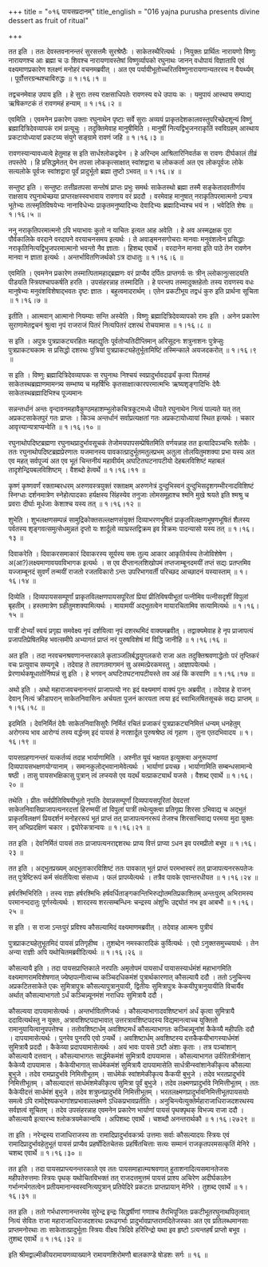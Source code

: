 +++
title = "०१६ पायसप्रदानम्"
title_english = "016 yajna purusha presents divine dessert as fruit of ritual"

+++


तत इति । ततः देवस्तवनानन्तरं सुरसत्तमैः सुरश्रेष्ठैः ।
साकेतस्थैरित्यर्थः । नियुक्तः प्रार्थितः नारायणो विष्णुः नारायणश्च आः
ब्रह्मा च उः शिवश्च नारायणावस्तेषां विष्णुर्व्यापको रघुनाथः जानन्
वधोपायं विज्ञातापि एवं वक्ष्यमाणप्रकारेण श्लक्ष्णं मनोहरं वचनमब्रवीत् ।
अत एव पर्यायीभूतोच्चरितविष्णुनारायणान्यतरस्य न वैयर्थ्यम् ।
पूर्वोत्तरग्रन्थश्चाविरुद्धः  ॥  १।१६।१  ॥   

  

तद्वचनमेवाह उपाय इति । हे सुराः तस्य राक्षसाधिपतेः रावणस्य वधे उपायः कः
। यमुपायं आस्थाय सम्पाद्य ऋषिकण्टकं तं रावणमहं हन्याम्  ॥  १।१६।२  ॥   

  

एवमिति । एवमनेन प्रकारेण उक्ताः रघुनाथेन पृष्टाः सर्वे सुराः अव्ययं
प्राकृतदेशकालवस्तुपरिच्छेदशून्यं विष्णुं ब्रह्मादित्रिदेवव्यापकं रामं
प्रत्यूचुः । तदुक्तिमेवाह मानुषीमिति । मानुषीं नित्यद्विभुजनराकृतिं
स्वविग्रहम् आस्थाय प्रकटायोध्यायां प्रकटय्य संयुगे सङ्ग्रामे रावणं जहि
 ॥  १।१६।३  ॥   

  

रावणस्यान्यावध्यत्वे हेतुमाह स इति सार्धश्लोकद्वयेन । हे अरिन्दम
आश्रितारिनिवर्तक स रावणः दीर्घकालं तीव्रं तपस्तेपे । हि प्रसिद्धमेतत्
येन तपसा लोककृत्साक्षात् स्वांशद्वारा च लोककर्ता अत एव लोकपूर्वजः लोके
सत्यलोके पूर्वजः स्वांशद्वारा पूर्वं प्रादुर्भूतो ब्रह्मा तुष्टो ऽभवत्
 ॥  १।१६।४  ॥   

  

सन्तुष्ट इति । सन्तुष्टः तत्तीव्रतपसा सन्तोषं प्राप्तः प्रभुः समर्थः
साकेतस्थो ब्रह्मा तस्मै सङ्केतादवतीर्णाय राक्षसाय रघुनाथेच्छया
प्राप्तरक्षस्स्वभावाय रावणाय वरं प्रददौ । वरमेवाह मानुषात्
नराकृतिपरमात्मनो ऽन्यत्र भूतेभ्यः तत्स्मृतिविषयेभ्यः नानाविधेभ्यः
प्राकृतमनुष्यादिभ्यः देवादिभ्यः ब्रह्मादिभ्यश्च भयं न । भवेदिति शेषः  ॥ 
१।१६।५  ॥   

  

ननु नराकृतिपरमात्मनो ऽपि भयाभावः कुतो न याचितः इत्यत आह अवेति । हे अव
अस्मद्रक्षक पुरा पौर्वकालिके वरदाने वरदापने वरयाचनसमय इत्यर्थः । ते
अवाङ्मनसगोचराः मानवाः मनुवंशत्वेन प्रसिद्धाः
नराकृतिनित्यद्विभुजपरमात्मानो भवन्तो नैव ज्ञाताः । हिशब्द एवार्थे ।
वरदानेन मानवा इति पाठे तेन रावणेन मानवा न ज्ञाता इत्यर्थः ।
अन्तर्भावितणिजर्थको ऽत्र दाधातुः  ॥  १।१६।६  ॥   

  

एवमिति । एवमनेन प्रकारेण तस्मात्पितामहाद्ब्रह्मणः वरं प्राप्यैव दर्पितः
प्राप्तगर्वः सः त्रीन् ल्लोकानुत्सादयति पीडयति स्त्रियश्चापकर्षति हरति ।
उपसंहरन्नाह तस्मादिति । हे परन्तप तस्मादुक्तहेतोः तस्य रावणस्य वधः
मानुषेभ्यः मनुवंशविशेषाद्भवतः दृष्टः ज्ञातः । बहुत्वमादरार्थम् । एतेन
प्रकटीभूय तद्वधं कुरु इति प्रार्थना सूचिता  ॥  १।१६।७  ॥   

  

इतीति । आत्मवान् आत्मानो नियम्याः सन्ति अस्येति । विष्णुः
ब्रह्मादित्रिदेवव्यापको रामः इति । अनेन प्रकारेण सुराणामेतद्वचनं
श्रुत्वा नृपं राजराजं पितरं नित्यपितरं दशरथं रोचयामास  ॥  १।१६।८  ॥   

  

स इति । अपुत्रः पुत्रप्राकट्यरहितः महाद्युतिः पूर्वतोप्यतिदीप्तिमान्
अरिसूदनः शत्रुनाशनः पुत्रेप्सुः पुत्रप्राकट्यकामः स प्रसिद्धो दशरथः
पुत्रियां पुत्रप्राकट्यहेतुर्भूतामिष्टिं तस्मिन्काले अयजदकरोत्  ॥  १।१६।९
 ॥   

  

स इति । विष्णुः ब्रह्मादित्रिदेवव्यापकः स रघुनाथः निश्चयं
स्वप्रादुर्भावदार्ढ्यं कृत्वा पितामहं साकेतस्थब्रह्माणमामन्त्र्य
सम्भाष्य च महर्षिभिः कृतसाक्षात्कारपरमात्मभिः ऋष्यशृङ्गादिभिः देवैः
साकेतस्थब्रह्मादिभिश्च पूज्यमानः  

सन्नन्तर्धानं अन्तः वृन्दावनमहावैकुण्ठमहाशम्भुलोकचित्रकूटमध्ये धीयते
रघुनाथेन नित्यं पाल्यते यत् तत् अप्रकटसाकेतपुरं गतः प्राप्तः । किञ्च
अन्तर्धानं सर्वाप्रत्यक्षतां गतः अप्रकटायोध्यायां स्थित इत्यर्थः । चकार
आवृत्त्यान्यत्राप्यन्वेति  ॥  १।१६।१०  ॥   

  

रघुनाथोपदिष्टब्रह्मणा रघुनाथप्रादुर्भावसूचकं तेजोमयपापसम्प्रेषितमिति
वर्णयन्नाह तत इत्यादिपञ्चभिः श्लोकैः । ततः रघुनाथोपदिष्टब्रह्मप्रेरणातः
यजमानस्य पावकात्प्रादुर्भूतमतुलप्रभम् अतुला तोलयितुमशक्या प्रभा यस्य अत
एव महत् सर्वपूज्यं अत एव भूतं चिन्तनीयं महावीर्यम् अघटितघटनापटीयो
देहबलविशिष्टं महाबलं तादृशेन्द्रियबलविशिष्टम् । वैशब्दो हेत्वर्थे  ॥ 
१।१६।११  ॥   

  

कृष्णं कृष्णवर्णं रक्ताम्बरधरम् अरुणवस्त्रयुक्तं रक्ताक्षम् अरुणनेत्रं
दुन्दुभिस्वनं दुन्दुभिसदृशगम्भीरनादविशिष्टं स्निग्धाः दर्शनमात्रेण
स्नेहोत्पादकाः हर्यक्षस्य सिंहस्येव तनुजाः लोमसमूहाश्च श्मनि मुखे श्रयते
इति श्मश्रु च प्रवराः दीर्घाः मूर्धजाः केशाश्च यस्य तत्  ॥  १।१६।१२  ॥   

  

शुभेति । शुभलक्षणसम्पन्नं सामुद्रिकोक्तसल्लक्षणसंयुक्तं दिव्याभरणभूषितं
प्राकृतविलक्षणभूषणभूषितं शैलस्य पर्वतस्य शृङ्गवत्समुत्सेधमुन्नतं दृप्तो
यः शार्दूलो व्याघ्रस्तद्विक्रम इव विक्रमः पादन्यासो यस्य तत्  ॥  १।१६।१३
 ॥   

  

दिवाकरेति । दिवाकरसमाकारं दिवाकरस्य सूर्यस्य समः तुल्य आकार आकृतिर्यस्य
तेजोविशेषेण । अ(आ?)लक्ष्यमाणावयवविभागक इत्यर्थः । स एव दीप्तानलशिखोपमं
तप्तजाम्बूनदमयीं तप्तं सद्यः प्रतप्तमिव यज्जाम्बूनदं सुवर्णं तन्मयीं
राजतो रजतविकारो ऽन्तः उपरिभागवर्ती परिच्छद आच्छादनं यस्यास्ताम्  ॥ 
१।१६।१४  ॥   

  

दिव्येति । दिव्यपायससम्पूर्णां प्राकृतविलक्षणपायसपूरितां प्रियां
प्रीतिविषयीभूतां पत्नीमिव पत्नीसदृशीं विपुलां बृहतीम् । हस्तमात्रेण
ग्रहीतुमशक्यामित्यर्थः । मायामयीं अद्भुतत्वेन मायारचितामिव
सत्यामित्यर्थः  ॥  १।१६।१५  ॥   

  

पात्रीं दोर्भ्यां स्वयं प्रगृह्य समवेक्ष्य नृपं दर्शयित्वा नृपं दशरथमिदं
वाक्यमब्रवीत् । तद्वाक्यमेवाह हे नृप प्राजापत्यं प्रजापतिप्रेषितमिह
भवत्समीपे अभ्यागतं प्राप्तं नरं पुरुषविशेषं मां विद्धि जानीहि  ॥  १।१६।१६
 ॥   

  

अत इति । तदा नरवचनश्रवणानन्तरकाले कृताञ्जलिर्बद्धयुगलकरो राजा अतः
तदुक्तिश्रवणाद्धेतोः परं तृप्तिकरं वचः प्रत्युवाच सम्यगूचे । तदेवाह ते
तवागतमागमनं सु अस्मत्प्रेरकमस्तु । आज्ञापयेत्यर्थः ।
प्रेरणार्थकषूधातोर्निष्पन्नं सु इति । हे भगवन् अघटितघटनापटीयस्ते तव अहं
किं करवाणि  ॥  १।१६।१७  ॥   

  

अथो इति । अथो महाराजवचनानन्तरं प्राजापत्यो नरः इदं वक्ष्यमाणं वाक्यं
पुनः अब्रवीत् । तदेवाह हे राजन् देवान् नित्यं क्रीडापरान् साकेतनिवासिनः
अर्चयता पूजनं कारयता त्वया इदं स्वाभिलषितसूचकं सद्यः प्राप्तम्  ॥ 
१।१६।१८  ॥   

  

इदमिति । देवनिर्मितं देवैः साकेतनिवासिसुरैः निर्मितं रचितं प्रजाकरं
पुत्रप्राकट्यनिमित्तं धन्यम् धनहेतुम् अरोगस्य भाव आरोग्यं तस्य वर्द्धनम्
इदं पायसं हे नरशार्दूल पुरुषश्रेष्ठ त्वं गृहाण । तुना एतदभिवादय  ॥ 
१।१६।१९  ॥   

  

पायसग्रहणानन्तरं यत्कर्तव्यं तदाह भार्याणामिति । अश्नीत यूयं भक्षयत
इत्युक्त्वा अनुरूपाणां दिव्यपायसभक्षणयोग्यानाम् ।
समानकुलोद्भवानामेवेत्यर्थः । भार्याणां प्रयच्छ । भार्याणामिति
सम्बन्धसामान्ये षष्ठी । तासु पायसभक्षिकासु पुत्रान् त्वं लप्स्यसे एव
यदर्थं यत्प्राकट्यार्थं यजसे । वैशब्द एवार्थे  ॥  १।१६।२०  ॥   

  

तथेति । प्रीतः सर्वप्रीतिविषयीभूतो नृपतिः देवान्नसम्पूर्णां
दिव्यपायसपूरितां देवदत्तां साकेतनिवासिप्राजापत्यनरदत्तां हिरण्मयीं तां
विपुलां पात्रीं तथेत्युक्त्वा प्रतिगृह्य शिरसा ऽभिवाद्य च अद्भुतं
प्राकृतविलक्षणं प्रियदर्शनं मनोहररूपं भूतं प्राप्तं तत् प्राजापत्यनररूपं
तेजश्च शिरसाभिवाद्य परमया मुदा युक्तः सन् अभिप्रदक्षिणं चकार ।
द्वयोरेकत्रान्वयः  ॥  १।१६।२१  ॥   

  

तत इति । देवनिर्मितं पायसं ततः प्राजापत्यनराद्दशरथः प्राप्य वित्तं
प्राप्या ऽधन इव परमप्रीतो बभूव  ॥  १।१६।२३  ॥   

  

तत इति । अद्भुतप्रख्यम् अद्भुताकारविशिष्टं ततः पावकात् भूतं प्राप्तं
परमभास्वरं तत् प्राजापत्यनररूपतेजः तत् पुत्रेष्टिरूपं कर्म संवर्तयित्वा
संसाध्य । फलं प्रापय्येत्यर्थः । तत्रैव पावके एवान्तरधीयत  ॥  १।१६।२४
 ॥   

  

हर्षरश्मिभिरिति । तस्य राज्ञः हर्षरश्मिभिः
हर्षवर्धिताङ्गकान्तिभिरुद्योतमतिप्रकाशितम् अन्तःपुरम् अभिरामस्य
परमानन्ददातुः पूर्णस्येत्यर्थः । शारदस्य शरत्सम्बन्धिनः चन्द्रस्य
अंशुभिः उद्द्योतं नभ इव आबभौ  ॥  १।१६।२५  ॥   

  

स इति । स राजा ऽन्तःपुरं प्रविश्य कौसल्यामिदं वक्ष्यमाणमब्रवीत् । तदेवाह
आत्मनः पुत्रीयं  

पुत्रप्राकट्यहेतुभूतमिदं पायसं प्रतिगृहीष्व । तुशब्देन नमस्कारादिकं
कुर्वित्यर्थः । एवो ऽनुक्तसमुच्चयार्थः । तेन अन्या राज्ञीः अपि
यथोचितमब्रवीदित्यर्थः  ॥  १।१६।२६  ॥   

  

कौसल्यायै इति । तदा पायसप्राप्तिकाले नरपतिः अमृतोपमं पायसार्धं
पायासस्यार्धमंशं महाभागमिति वक्ष्यमाणरामविशेषणात् ज्येष्ठपत्नीत्वाच्च
कञ्चिदधिकमंशं पुत्रार्थकारणात् कौसल्यायै ददौ । ततो ऽनुचिन्त्य
अप्रकटितसाकेते एकः सुमित्रापुत्रः कौसल्यापुत्रानुयायी, द्वितीयः
सुमित्रापुत्रः केकयीपुत्रानुयायीति विचार्यैव अर्थात् कौसल्याभागतो ऽर्धं
कञ्चिन्न्यूनमंशं नराधिपः सुमित्रायै ददौ ।  

कौसल्यया दापयामासेत्यर्थः । अन्तर्भावितणिजर्थः । कौसल्याभागादवशिष्टभागं
अर्धं कृत्वा सुमित्रायै ददावित्यर्थस्तु न युक्तः, अत्रावशिष्टपदाभावात्
उत्तरत्रावशिष्टपदस्य विद्यमानत्वाच्च युक्तितो रामानुयायित्वानुपपत्तेश्च
। ततोवशिष्टार्धम् अवशिष्टमर्धं कौसल्याभागतः कञ्चिन्न्यूनांशं कैकेय्यै
महीपतिः ददौ । दापयामासेत्यर्थः । पुनरेव पुनरपि एवो ऽप्यर्थे ।
अवशिष्टार्धम् अवशिष्टस्य दत्तकैकयीभागस्यार्धमंशं सुमित्रायै प्रददौ ।
कैकेय्या प्रदापयामासेत्यर्थः । अयं भावः पायसे ऽष्टौ अंशाः कृताः । तत्र
पञ्चांशान् कौसल्यायै दत्तवान् । कौसल्याभागतः सार्द्धमेकमंशं सुमित्रायै
दापयामास । कौसल्याभागत उर्वरितत्रीनंशान् कैकेय्यै दापयामास ।
कैकेयीभागात् सार्धमेकमंशं सुमित्रायै दापयामासेति
सार्धत्रीन्स्वांशानेकीकृत्य कौसल्या बुभुजे । तदेव रामप्रादुर्भावे
निमित्तीभूतम् । सार्धमेकं स्वांशमेकीकृत्य कैकयी बुभुजे । तदेव
भरतप्रादुर्भावे निमित्तीभूतम् । कौसल्यादत्तं सार्धमंशमेकीकृत्य सुमित्रा
पूर्वं बुभुजे । तदेव लक्ष्मणप्रादुर्भावे निमित्तीभूतम् । ततः कैकेयीदत्तं
सार्धमंशं बुभुजे । तदेव शत्रुघ्नप्रादुर्भावे निमित्तीभूतम् ।
भरतलक्ष्मणप्रादुर्भावनिमित्तीभूतपायसयोः समत्वे ऽपि
रामोद्देश्यकभागांशप्रभावाल्लक्ष्मणे ऽधिकप्रभावप्रतीतिः ।
अनुचिन्त्येत्युक्तेर्महाराजाधिराजदशरथस्य सर्वज्ञत्वं सूचितम् । तदेव
उपसंहरन्नाह एवमनेन प्रकारेण भार्याणां पायसं पृथक्पृथक् विभज्य राजा ददौ ।
कौसल्यायै इत्यारभ्य श्लोकत्रयमेकान्वयि । अपिशब्दः एवार्थे । चशब्दौ
अनन्तरार्थकौ  ॥  १।१६।२७२९  ॥   

  

ता इति । नरेन्द्रस्य राजाधिराजस्य ताः रामादिप्रादुर्भावकर्त्र्यः उत्तमाः
सर्वाः कौसल्यादयः स्त्रियः एवं रामादिप्रादुर्भावहेतुभूतं पायसं प्राप्यैव
प्रहर्षोदितचेतसः प्रहर्षितचित्ताः सत्यः सम्मानं राजकृतपरमसत्कृतिं मेनिरे
। चशब्द एवार्थे  ॥  १।१६।३०  ॥   

  

तत इति । तदा पायसप्राप्त्यनन्तरकाले एव ततः पायसमाहात्म्यश्रवणात्
हुताशनादित्यसमानतेजसः महीपतेरुत्तमाः स्त्रियः पृथक् यथोचितविभक्तं तत्
राजदत्तमुत्तमं पायसं प्राश्य अचिरेण अदीर्घकालेन गर्भान्गर्भगतत्वेन
प्रतीयमानान्स्वस्वनित्यपुत्रान् प्रतिपेदिरे प्रकटतः प्राप्तप्रायान्
मेनिरे । तुशब्द एवार्थे  ॥  १।१६।३१  ॥   

  

तत इति । ततो गर्भधारणानन्तरमेव सुरेन्द्र इन्द्रः सिद्धर्षीणां गणाश्च
तैरभिपूजितः प्रकटीभूतरघुनाथपितृत्वात् नित्यं सेवितः राजा
महाराजाधिराजदशरथः प्ररूढगर्भाः प्रादुर्भावप्राप्तरामदितेजस्काः अत एव
प्रतिलब्धमानसाः प्राप्तमनोरथाः ताः साकेतात्प्रादुर्भूताः स्त्रियः
वीक्ष्य त्रिदिवे हरिरिन्द्रो यथा इव हृष्टो ऽत्यन्तहर्षं प्राप्तो बभूव ।
तुशब्द एवार्थे  ॥  १।१६।३२  ॥   

  

इति श्रीमद्वाल्मीकीयरामायणव्याख्याने रामायणशिरोमणौ बालकाण्डे षोडशः सर्गः
 ॥  १६  ॥   

  

  


